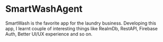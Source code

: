 # SmartWashAgent
SmartWash is the favorite app for the laundry business. Developing this app, I learnt couple of interesting things like RealmDb, RestAPI, Firebase Auth, Better UI/UX experience and so on.
